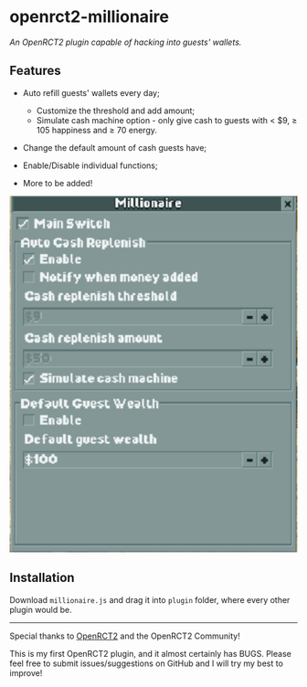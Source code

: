 # **openrct2-millionaire**
*An OpenRCT2 plugin capable of hacking into guests' wallets.*  

## Features

- Auto refill guests' wallets every day;

    - Customize the threshold and add amount;
    - Simulate cash machine option - only give cash to guests with < $9, ≥ 105 happiness and ≥ 70 energy. 

- Change the default amount of cash guests have;
- Enable/Disable individual functions;
- More to be added!

![In-game Configuration Panel](/Images/In-game%20Configuration%20Panel.png)

## Installation
Download `millionaire.js` and drag it into `plugin` folder, where every other plugin would be. 

---

Special thanks to [OpenRCT2](https://openrct2.org) and the OpenRCT2 Community!

This is my first OpenRCT2 plugin, and it almost certainly has BUGS. Please feel free to submit issues/suggestions on GitHub and I will try my best to improve!